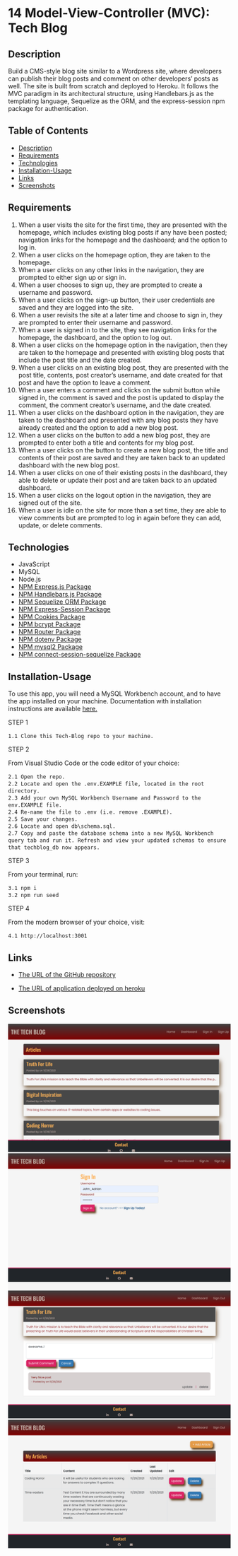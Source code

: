 # 14 Model-View-Controller (MVC): Tech Blog

## Description 

Build a CMS-style blog site similar to a Wordpress site, where developers can publish their blog posts and comment on other developers’ posts as well. The site is built from scratch and deployed to Heroku. It follows the MVC paradigm in its architectural structure, using Handlebars.js as the templating language, Sequelize as the ORM, and the express-session npm package for authentication.


## Table of Contents
- [Description](#description)
- [Requirements](#requirements)
- [Technologies](#technologies)
- [Installation-Usage](#installation-usage)
- [Links](#links)
- [Screenshots](#screenshots)


## Requirements

1. When a user visits the site for the first time, they are presented with the homepage, which includes existing blog posts if any have been posted; navigation links for the homepage and the dashboard; and the option to log in.
2. When a user clicks on the homepage option, they are taken to the homepage.
3. When a user clicks on any other links in the navigation, they are prompted to either sign up or sign in.
4. When a user chooses to sign up, they are prompted to create a username and password.
5. When a user clicks on the sign-up button, their user credentials are saved and they are logged into the site.
6. When a user revisits the site at a later time and choose to sign in, they are prompted to enter their username and password.
7. When a user is signed in to the site, they see navigation links for the homepage, the dashboard, and the option to log out.
8. When a user clicks on the homepage option in the navigation, then they are taken to the homepage and presented with existing blog posts that include the post title and the date created.
9. When a user clicks on an existing blog post, they are presented with the post title, contents, post creator’s username, and date created for that post and have the option to leave a comment.
10. When a user enters a comment and clicks on the submit button while signed in, the comment is saved and the post is updated to display the comment, the comment creator’s username, and the date created.
11. When a user clicks on the dashboard option in the navigation, they are taken to the dashboard and presented with any blog posts they have already created and the option to add a new blog post.
12. When a user clicks on the button to add a new blog post, they are prompted to enter both a title and contents for my blog post.
13. When a user clicks on the button to create a new blog post, the title and contents of their post are saved and they are taken back to an updated dashboard with the new blog post.
14. When a user clicks on one of their existing posts in the dashboard, they able to delete or update their post and are taken back to an updated dashboard.
15. When a user clicks on the logout option in the navigation, they are signed out of the site.
16. When a user is idle on the site for more than a set time, they are able to view comments but are prompted to log in again before they can add, update, or delete comments.


## Technologies

- JavaScript
- MySQL
- Node.js
- [NPM Express.js Package](https://www.npmjs.com/package/express)
- [NPM Handlebars.js Package](https://www.npmjs.com/package/handlebars)
- [NPM Sequelize ORM Package](https://www.npmjs.com/package/sequelize)
- [NPM Express-Session Package](https://www.npmjs.com/package/express-session)
- [NPM Cookies Package](https://www.npmjs.com/package/cookies)
- [NPM bcrypt Package](https://www.npmjs.com/package/bcrypt)
- [NPM Router Package](https://www.npmjs.com/package/router)
- [NPM dotenv Package](https://www.npmjs.com/package/dotenv)
- [NPM mysql2 Package](https://www.npmjs.com/package/mysql2)
- [NPM connect-session-sequelize Package](https://www.npmjs.com/package/connect-session-sequelize?activeTab=versions)

## Installation-Usage

To use this app, you will need a MySQL Workbench account, and to have the app installed on your machine. Documentation with installation instructions are available [here.](https://dev.mysql.com/doc/workbench/en/wb-installing.html) 

STEP 1

    1.1 Clone this Tech-Blog repo to your machine.

STEP 2

From Visual Studio Code or the code editor of your choice:

    2.1 Open the repo.  
    2.2 Locate and open the .env.EXAMPLE file, located in the root directory.
    2.3 Add your own MySQL Workbench Username and Password to the env.EXAMPLE file.
    2.4 Re-name the file to .env (i.e. remove .EXAMPLE).
    2.5 Save your changes.
    2.6 Locate and open db\schema.sql.
    2.7 Copy and paste the database schema into a new MySQL Workbench query tab and run it. Refresh and view your updated schemas to ensure that techblog_db now appears.

STEP 3

From your terminal, run:

    3.1 npm i
    3.2 npm run seed

STEP 4

From the modern browser of your choice, visit:

    4.1 http://localhost:3001

## Links

* [The URL of the GitHub repository](https://github.com/Ruchi479/Tech-Blog.git)

* [The URL of application deployed on heroku](https://tech-blog-ruchi.herokuapp.com/)



## Screenshots 
![Tech Blog](./public/images/img1.png)
![Tech Blog](./public/images/img2.png)
![Tech Blog](./public/images/img3.png)
![Tech Blog](./public/images/img4.png)
